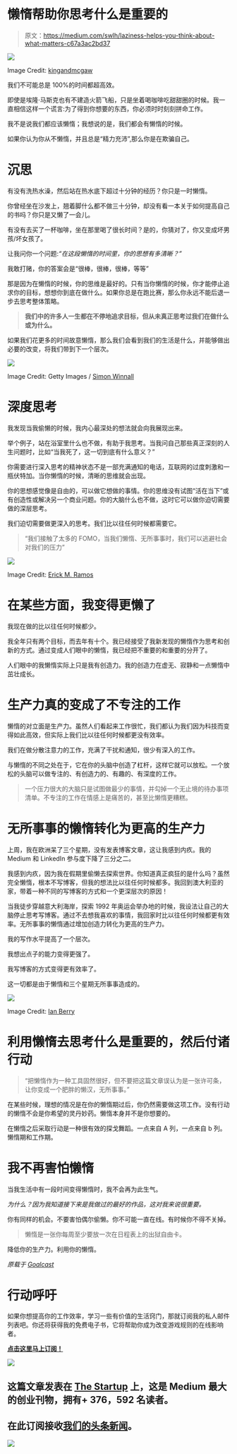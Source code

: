 # 懒惰帮助你思考什么是重要的

> 原文：<https://medium.com/swlh/laziness-helps-you-think-about-what-matters-c67a3ac2bd37>

![](img/8db0e9462a68b0f28a06bb2daabe5c6b.png)

Image Credit: [kingandmcgaw](https://www.kingandmcgaw.com/prints/arthur-pan/sir-winston-churchill-101368#101368::media:0)

我们不可能总是 100%的时间都超高效。

即使是埃隆·马斯克也有不建造火箭飞船，只是坐着喝咖啡吃甜甜圈的时候。我一直相信这样一个谎言:为了得到你想要的东西，你必须时时刻刻拼命工作。

我不是说我们都应该懒惰；我想说的是，我们都会有懒惰的时候。

如果你认为你从不懒惰，并且总是“精力充沛”,那么你是在欺骗自己。

# **沉思**

有没有洗热水澡，然后站在热水底下超过十分钟的经历？你只是一时懒惰。

你曾经坐在沙发上，翘着脚什么都不做三十分钟，却没有看一本关于如何提高自己的书吗？你只是又懒了一会儿。

有没有去买了一杯咖啡，坐在那里喝了很长时间？是的，你猜对了，你又变成坏男孩/坏女孩了。

让我问你一个问题:*“在这段懒惰的时间里，你的思想有多清晰？”*

我敢打赌，你的答案会是“很棒，很棒，很棒，等等”

那是因为在懒惰的时候，你的思维是最好的。只有当你懒惰的时候，你才能停止追求你的目标，想想你到底在做什么。如果你总是在跑比赛，那么你永远不能后退一步去思考整体策略。

> **我们中的许多人一生都在不停地追求目标，但从未真正思考过我们在做什么或为什么。**

如果我们花更多的时间故意懒惰，那么我们会看到我们的生活是什么，并能够做出必要的改变，将我们带到下一个层次。

![](img/5c9aa18660cee42d84963701c41a2f47.png)

Image Credit: Getty Images / [Simon Winnall](https://www.simonwinnall.com/)

# **深度思考**

我发现当我偷懒的时候，我内心最深处的想法就会向我展现出来。

举个例子，站在浴室里什么也不做，有助于我思考。当我问自己那些真正深刻的人生问题时，比如“当我死了，这一切到底有什么意义？”

你需要进行深入思考的精神状态不是一部充满通知的电话，互联网的过度刺激和一瓶伏特加。当你懒惰的时候，清晰的思维就会出现。

你的思想感觉像是自由的，可以做它想做的事情。你的思维没有试图“活在当下”或有创造性或解决另一个商业问题。你的大脑什么也不做，这时它可以做你迫切需要做的深层思考。

我们迫切需要做更深入的思考。我们比以往任何时候都需要它。

> “我们接触了太多的 FOMO，当我们懒惰、无所事事时，我们可以逃避社会对我们的压力”

![](img/1a8947ba3c28f3b9687708599945c53b.png)

Image Credit: [Erick M. Ramos](https://www.erickmramos.com/)

# 在某些方面，我变得更懒了

我现在做的比以往任何时候都少。

我全年只有两个目标，而去年有十个。我已经接受了我新发现的懒惰作为思考和创新的方式。通过变成人们眼中的懒惰，我已经把不重要的和重要的分开了。

人们眼中的我懒惰实际上只是我有创造力。我的创造力在虚无、寂静和一点懒惰中茁壮成长。

# **生产力真的变成了不专注的工作**

懒惰的对立面是生产力。虽然人们看起来工作很忙，我们都认为我们因为科技而变得如此高效，但实际上我们比以往任何时候都更没有效率。

我们在做分散注意力的工作，充满了干扰和通知，很少有深入的工作。

与懒惰的不同之处在于，它在你的头脑中创造了杠杆，这样它就可以放松。一个放松的头脑可以做专注的、有创造力的、有趣的、有深度的工作。

> 一个压力很大的大脑只是试图做最少的事情，并勾掉一个无止境的待办事项清单。不专注的工作在情感上是痛苦的，甚至比懒惰更糟糕。

# **无所事事的懒惰转化为更高的生产力**

上周，我在欧洲呆了三个星期，没有发表博客文章，这让我感到内疚。我的 Medium 和 LinkedIn 参与度下降了三分之二。

我感到内疚，因为我在假期里偷懒去探索世界。你知道真正疯狂的是什么吗？虽然完全懒惰，根本不写博客，但我的想法比以往任何时候都多。我回到澳大利亚的家，带着一种不同的写博客的方式和一个更深层次的原因！

当我徒步穿越意大利海岸，探索 1992 年奥运会举办地的时候，我设法让自己的大脑停止思考写博客。通过不去想我喜欢的事情，我回家时比以往任何时候都更有效率。无所事事的懒惰通过增加创造力转化为更高的生产力。

我的写作水平提高了一个层次。

我想出点子的能力变得更强了。

我写博客的方式变得更有效率了。

这一切都是由于懒惰和三个星期无所事事造成的。

![](img/ea50c6e5a8b290105c84c6e5a5ccc14e.png)

Image Credit: [Ian Berry](http://www.ianberry.nyc/ed-gr/)

# 利用懒惰去思考什么是重要的，然后付诸行动

> “把懒惰作为一种工具固然很好，但不要把这篇文章误认为是一张许可条，让你变成一个肥胖的懒汉，无所事事。”

在某些时候，理想的情况是在你的懒惰期过后，你仍然需要做这项工作。没有行动的懒惰不会是你希望的灵丹妙药。懒惰本身并不是你想要的。

在懒惰之后采取行动是一种很有效的探戈舞蹈。一点来自 A 列，一点来自 b 列。懒惰期和工作期。

# **我不再害怕懒惰**

当我生活中有一段时间变得懒惰时，我不会再为此生气。

*为什么？因为我知道接下来是我做过的最好的作品，这对我来说很重要。*

你有同样的机会。不要害怕偶尔偷懒。你不可能一直在线。有时候你不得不关掉。

> 懒惰是一张你每周至少要放一次在日程表上的出狱自由卡。

降低你的生产力。利用你的懒惰。

*原载于* [*Goalcast*](https://www.goalcast.com/2018/10/05/laziness-get-ahead/)

# 行动呼吁

如果你想提高你的工作效率，学习一些有价值的生活窍门，那就订阅我的私人邮件列表吧。你还将获得我的免费电子书，它将帮助你成为改变游戏规则的在线影响者。

[**点击这里马上订阅！**](http://timdenning.net/free-ebook)

[![](img/308a8d84fb9b2fab43d66c117fcc4bb4.png)](https://medium.com/swlh)

## 这篇文章发表在 [The Startup](https://medium.com/swlh) 上，这是 Medium 最大的创业刊物，拥有+ 376，592 名读者。

## 在此订阅接收[我们的头条新闻](http://growthsupply.com/the-startup-newsletter/)。

[![](img/b0164736ea17a63403e660de5dedf91a.png)](https://medium.com/swlh)